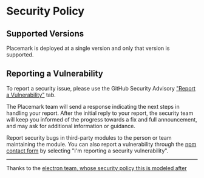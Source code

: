 # Security Policy

## Supported Versions

Placemark is deployed at a single version and only that version is supported.

## Reporting a Vulnerability

To report a security issue, please use the GitHub Security Advisory ["Report a Vulnerability"](https://github.com/placemark/placemark/security/advisories/new) tab.

The Placemark team will send a response indicating the next steps in handling your report. After the initial
reply to your report, the security team will keep you informed of the progress towards a fix and full announcement,
and may ask for additional information or guidance.

Report security bugs in third-party modules to the person or team maintaining the module. You can also report a
vulnerability through the [npm contact form](https://www.npmjs.com/support) by selecting "I'm reporting a security vulnerability".

---

Thanks to the [electron team, whose security policy this is modeled after](https://github.com/electron/electron/blob/main/SECURITY.md)
